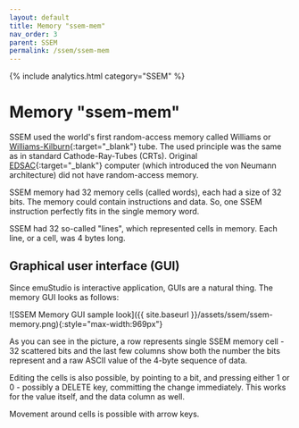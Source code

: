 ```yaml
---
layout: default
title: Memory "ssem-mem"
nav_order: 3
parent: SSEM
permalink: /ssem/ssem-mem
---
```


{% include analytics.html category="SSEM" %}

# Memory "ssem-mem"

SSEM used the world's first random-access memory called Williams or [Williams-Kilburn][tube]{:target="_blank"} tube. The
used principle was the same as in standard Cathode-Ray-Tubes (CRTs). Original [EDSAC][edsac]{:target="_blank"}
computer (which introduced the von Neumann architecture) did not have random-access memory.

SSEM memory had 32 memory cells (called words), each had a size of 32 bits. The memory could contain instructions and
data. So, one SSEM instruction perfectly fits in the single memory word.

SSEM had 32 so-called "lines", which represented cells in memory. Each line, or a cell, was 4 bytes long.

## Graphical user interface (GUI)

Since emuStudio is interactive application, GUIs are a natural thing. The memory GUI looks as follows:

![SSEM Memory GUI sample look]({{ site.baseurl }}/assets/ssem/ssem-memory.png){:style="max-width:969px"}

As you can see in the picture, a row represents single SSEM memory cell - 32 scattered bits and the last few columns
show both the number the bits represent and a raw ASCII value of the 4-byte sequence of data.

Editing the cells is also possible, by pointing to a bit, and pressing either 1 or 0 - possibly a DELETE key, committing
the change immediately. This works for the value itself, and the data column as well.

Movement around cells is possible with arrow keys.


[tube]: https://en.wikipedia.org/wiki/Manchester_Small-Scale_Experimental_Machine#Williams-Kilburn_tube
[edsac]: https://en.wikipedia.org/wiki/EDSAC

